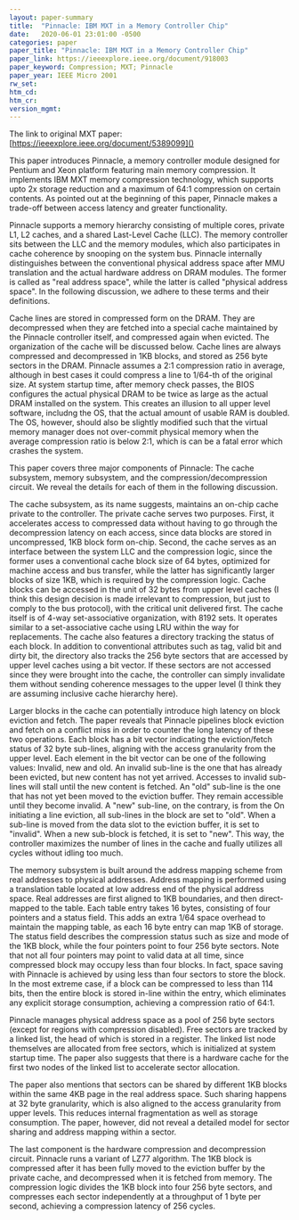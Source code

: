 ```yaml
---
layout: paper-summary
title:  "Pinnacle: IBM MXT in a Memory Controller Chip"
date:   2020-06-01 23:01:00 -0500
categories: paper
paper_title: "Pinnacle: IBM MXT in a Memory Controller Chip"
paper_link: https://ieeexplore.ieee.org/document/918003
paper_keyword: Compression; MXT; Pinnacle
paper_year: IEEE Micro 2001
rw_set:
htm_cd:
htm_cr:
version_mgmt:
---
```


The link to original MXT paper: [https://ieeexplore.ieee.org/document/5389099]()

This paper introduces Pinnacle, a memory controller module designed for Pentium and Xeon platform featuring main memory
compression. It implements IBM MXT memory compression technology, which supports upto 2x storage reduction and a
maximum of 64:1 compression on certain contents. As pointed out at the beginning of this paper, Pinnacle makes a trade-off
between access latency and greater functionality. 

Pinnacle supports a memory hierarchy consisting of multiple cores, private L1, L2 caches, and a shared Last-Level Cache 
(LLC). The memory controller sits between the LLC and the memory modules, which also participates in cache coherence by 
snooping on the system bus. Pinnacle internally distinguishes between the conventional physical address space after
MMU translation and the actual hardware address on DRAM modules. The former is called as "real address space", while the 
latter is called "physical address space". In the following discussion, we adhere to these terms and their definitions.

Cache lines are stored in compressed form on the DRAM. They are decompressed when they are fetched into a special cache 
maintained by the Pinnacle controller itself, and compressed again when evicted. The organization of the cache will
be discussed below. 
Cache lines are always compressed and decompressed in 1KB blocks, and stored as 256 byte sectors in the DRAM.
Pinnacle assumes a 2:1 compression ratio in average, although in best cases it could compress a line to 1/64-th of 
the original size.
At system startup time, after memory check passes, the BIOS configures the actual physical DRAM to be 
twice as large as the actual DRAM installed on the system. This creates an illusion to all upper level software, includng
the OS, that the actual amount of usable RAM is doubled. The OS, however, should also be slightly modified such that
the virtual memory manager does not over-commit physical memory when the average compression ratio is below 2:1, which 
is can be a fatal error which crashes the system.

This paper covers three major components of Pinnacle: The cache subsystem, memory subsystem, and the compression/decompression
circuit. We reveal the details for each of them in the following discussion.

The cache subsystem, as its name suggests, maintains an on-chip cache private to the controller. The private cache serves
two purposes. First, it accelerates access to compressed data without having to go through the decompression latency
on each access, since data blocks are stored in uncompressed, 1KB block form on-chip. Second, the cache serves as an 
interface between the system LLC and the compression logic, since the former uses a conventional cache block size of 64 
bytes, optimized for machine access and bus transfer, while the latter has significantly larger blocks of size 1KB,
which is required by the compression logic. Cache blocks can be accessed in the unit of 32 bytes from upper level
caches (I think this design decision is made irrelevant to compression, but just to comply to the bus protocol), with
the critical unit delivered first. The cache itself is of 4-way set-associative organization, with 8192 sets. It operates
similar to a set-associative cache using LRU within the way for replacements. The cache also features a directory tracking
the status of each block. In addition to conventional attributes such as tag, valid bit and dirty bit, the directory
also tracks the 256 byte sectors that are accessed by upper level caches using a bit vector. If these sectors are not 
accessed since they were brought into the cache, the controller can simply invalidate them without sending coherence 
messages to the upper level (I think they are assuming inclusive cache hierarchy here).

Larger blocks in the cache can potentially introduce high latency on block eviction and fetch. The paper reveals that
Pinnacle pipelines block eviction and fetch on a conflict miss in order to counter the long latency of these two 
operations. Each block has a bit vector indicating the eviction/fetch status of 32 byte sub-lines, aligning with the 
access granularity from the upper level. 
Each element in the bit vector can be one of the following values: Invalid, new and old. An invalid sub-line is the one 
that has already been evicted, but new content has not yet arrived. Accesses to invalid sub-lines will stall until
the new content is fetched. An "old" sub-line is the one that has not yet been moved to the eviction buffer. They remain
accessible until they become invalid. A "new" sub-line, on the contrary, is from the 
On initiating a line eviction, all sub-lines in the block are set to "old". When a sub-line is moved from the data slot
to the eviction buffer, it is set to "invalid". When a new sub-block is fetched, it is set to "new".
This way, the controller maximizes the number of lines in the cache and fually utilizes all cycles without idling too 
much.

The memory subsystem is built around the address mapping scheme from real addresses to physical addresses. Address mapping
is performed using a translation table located at low address end of the physical address space. Real addresses are 
first aligned to 1KB boundaries, and then direct-mapped to the table. Each table entry takes 16 bytes, consisting of 
four pointers and a status field. This adds an extra 1/64 space overhead to maintain the mapping table, as each 16 byte 
entry can map 1KB of storage.
The status field describes the compression status such as size and mode of the 1KB 
block, while the four pointers point to four 256 byte sectors. Note that not all four pointers may point to valid
data at all time, since compressed block may occupy less than four blocks. In fact, space saving with Pinnacle is achieved 
by using less than four sectors to store the block. 
In the most extreme case, if a block can be compressed to less than 114 bits, then the entire block is stored in-line
within the entry, which eliminates any explicit storage consumption, achieving a compression ratio of 64:1.

Pinnacle manages physical address space as a pool of 256 byte sectors (except for regions with compression disabled).
Free sectors are tracked by a linked list, the head of which is stored in a register. The linked list node themselves
are allocated from free sectors, which is initialized at system startup time. The paper also suggests that there 
is a hardware cache for the first two nodes of the linked list to accelerate sector allocation.

The paper also mentions that sectors can be shared by different 1KB blocks within the same 4KB page in the real
address space. Such sharing happens at 32 byte granularity, which is also aligned to the access granularity from upper
levels. This reduces internal fragmentation as well as storage consumption. The paper, however, did not reveal
a detailed model for sector sharing and address mapping within a sector.

The last component is the hardware compression and decompression circuit. Pinnacle runs a variant of LZ77 algorithm.
The 1KB block is compressed after it has been fully moved to the eviction buffer by the private cache, and decompressed
when it is fetched from memory. The compression logic divides the 1KB block into four 256 byte sectors, and compresses
each sector independently at a throughput of 1 byte per second, achieving a compression latency of 256 cycles.